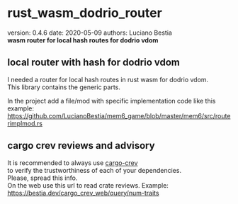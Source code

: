 # rust_wasm_dodrio_router

[comment]: # (lmake_readme cargo.toml data start)
version: 0.4.6  date: 2020-05-09 authors: Luciano Bestia  
**wasm router for local hash routes for dodrio vdom**

[comment]: # (lmake_readme cargo.toml data end)  

## local router with hash for dodrio vdom

I needed a router for local hash routes in rust wasm for dodrio vdom.  
This library contains the generic parts.  

In the project add a file/mod with specific implementation code like this example:  
<https://github.com/LucianoBestia/mem6_game/blob/master/mem6/src/routerimplmod.rs>  

## cargo crev reviews and advisory

It is recommended to always use [cargo-crev](https://github.com/crev-dev/cargo-crev)  
to verify the trustworthiness of each of your dependencies.  
Please, spread this info.  
On the web use this url to read crate reviews. Example:  
<https://bestia.dev/cargo_crev_web/query/num-traits>  
